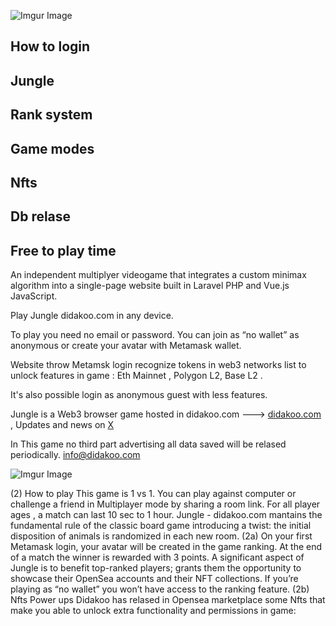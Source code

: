 ![Imgur Image](http://i.imgur.com/3SqZpCN.jpg)




## How to login

## Jungle

## Rank system 

## Game modes

## Nfts  

## Db relase 

## Free to play time  





An independent multiplyer videogame that integrates a custom minimax algorithm into a single-page website built in Laravel PHP and Vue.js JavaScript. 

Play Jungle didakoo.com in any device. 

To play you need no email or password. You can join as “no wallet” as anonymous or create your avatar with Metamask wallet.

Website throw Metamsk login recognize tokens in web3 networks list to unlock features in game : Eth Mainnet , Polygon L2, Base L2 .

It's also possible login as anonymous guest with less features.

Jungle is a Web3 browser game hosted in didakoo.com ---> [didakoo.com](https://didakoo.com) , Updates and news on [X](https://twitter.com/didakoo_games) 
<!-- [Medium](https://medium.com/@didakoo)  -->

In This game no third part advertising all data saved will be relased periodically. 
info@didakoo.com


![Imgur Image](http://i.imgur.com/fj8XkoO.jpg)



 










(2) How to play 
This game is 1 vs 1.
You can play against computer or challenge a friend in Multiplayer mode by sharing a room link.
For all player ages , a match can last 10 sec to 1 hour.
Jungle - didakoo.com mantains the fundamental rule of the classic board game introducing a twist: 
the initial disposition of animals is randomized in each new room.
(2a)
On your first Metamask login, your avatar will be created in the game ranking. 
At the end of a match the winner is rewarded with 3 points.
A significant aspect of Jungle is to benefit top-ranked players;
grants them the opportunity to showcase their OpenSea accounts and their NFT collections. 
If you’re playing as “no wallet” you won’t have access to the ranking feature.
(2b)
Nfts Power ups
Didakoo has relased in Opensea marketplace some Nfts that make you able to unlock extra functionality and permissions in game: